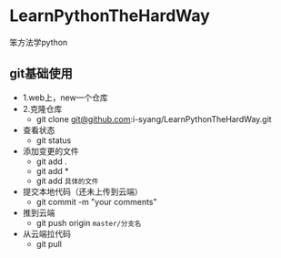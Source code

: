 # LearnPythonTheHardWay
笨方法学python


## git基础使用

* 1.web上，new一个仓库
* 2.克隆仓库
	* git clone git@github.com:i-syang/LearnPythonTheHardWay.git
* 查看状态
    * git status
* 添加变更的文件
    * git add .
    * git add *
    * git add `具体的文件`
* 提交本地代码（还未上传到云端）
    * git commit -m "your comments"
* 推到云端
    * git push origin `master/分支名`
* 从云端拉代码
    * git pull
